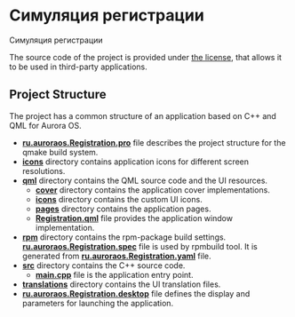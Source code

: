 # Симуляция регистрации

Симуляция регистрации

The source code of the project is provided under
[the license](LICENSE.BSD-3-CLAUSE.md),
that allows it to be used in third-party applications.

## Project Structure

The project has a common structure
of an application based on C++ and QML for Aurora OS.

* **[ru.auroraos.Registration.pro](ru.auroraos.Registration.pro)** file
  describes the project structure for the qmake build system.
* **[icons](icons)** directory contains application icons for different screen resolutions.
* **[qml](qml)** directory contains the QML source code and the UI resources.
  * **[cover](qml/cover)** directory contains the application cover implementations.
  * **[icons](qml/icons)** directory contains the custom UI icons.
  * **[pages](qml/pages)** directory contains the application pages.
  * **[Registration.qml](qml/Registration.qml)** file
    provides the application window implementation.
* **[rpm](rpm)** directory contains the rpm-package build settings.
  **[ru.auroraos.Registration.spec](rpm/ru.auroraos.Registration.spec)** file is used by rpmbuild tool.
  It is generated from **[ru.auroraos.Registration.yaml](rpm/ru.auroraos.Registration.yaml)** file.
* **[src](src)** directory contains the C++ source code.
  * **[main.cpp](src/main.cpp)** file is the application entry point.
* **[translations](translations)** directory contains the UI translation files.
* **[ru.auroraos.Registration.desktop](ru.auroraos.Registration.desktop)** file
  defines the display and parameters for launching the application.